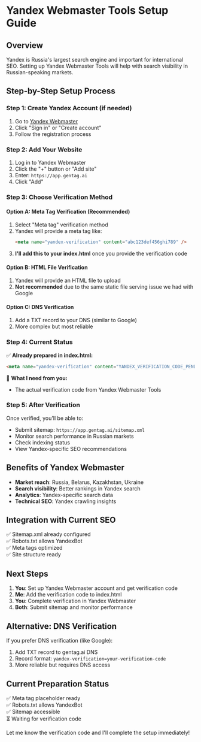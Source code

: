 # Yandex Webmaster Tools Setup Guide

## Overview
Yandex is Russia's largest search engine and important for international SEO. Setting up Yandex Webmaster Tools will help with search visibility in Russian-speaking markets.

## Step-by-Step Setup Process

### Step 1: Create Yandex Account (if needed)
1. Go to [Yandex Webmaster](https://webmaster.yandex.com/)
2. Click "Sign in" or "Create account"
3. Follow the registration process

### Step 2: Add Your Website
1. Log in to Yandex Webmaster
2. Click the "+" button or "Add site"
3. Enter: `https://app.gentag.ai`
4. Click "Add"

### Step 3: Choose Verification Method

#### Option A: Meta Tag Verification (Recommended)
1. Select "Meta tag" verification method
2. Yandex will provide a meta tag like:
   ```html
   <meta name="yandex-verification" content="abc123def456ghi789" />
   ```
3. **I'll add this to your index.html** once you provide the verification code

#### Option B: HTML File Verification
1. Yandex will provide an HTML file to upload
2. **Not recommended** due to the same static file serving issue we had with Google

#### Option C: DNS Verification
1. Add a TXT record to your DNS (similar to Google)
2. More complex but most reliable

### Step 4: Current Status
✅ **Already prepared in index.html:**
```html
<meta name="yandex-verification" content="YANDEX_VERIFICATION_CODE_PENDING" />
```

🔄 **What I need from you:**
- The actual verification code from Yandex Webmaster Tools

### Step 5: After Verification
Once verified, you'll be able to:
- Submit sitemap: `https://app.gentag.ai/sitemap.xml`
- Monitor search performance in Russian markets
- Check indexing status
- View Yandex-specific SEO recommendations

## Benefits of Yandex Webmaster
- **Market reach**: Russia, Belarus, Kazakhstan, Ukraine
- **Search visibility**: Better rankings in Yandex search
- **Analytics**: Yandex-specific search data
- **Technical SEO**: Yandex crawling insights

## Integration with Current SEO
✅ Sitemap.xml already configured  
✅ Robots.txt allows YandexBot  
✅ Meta tags optimized  
✅ Site structure ready  

## Next Steps
1. **You**: Set up Yandex Webmaster account and get verification code
2. **Me**: Add the verification code to index.html
3. **You**: Complete verification in Yandex Webmaster
4. **Both**: Submit sitemap and monitor performance

## Alternative: DNS Verification
If you prefer DNS verification (like Google):
1. Add TXT record to gentag.ai DNS
2. Record format: `yandex-verification=your-verification-code`
3. More reliable but requires DNS access

## Current Preparation Status
✅ Meta tag placeholder ready  
✅ Robots.txt allows YandexBot  
✅ Sitemap accessible  
⏳ Waiting for verification code  

Let me know the verification code and I'll complete the setup immediately!